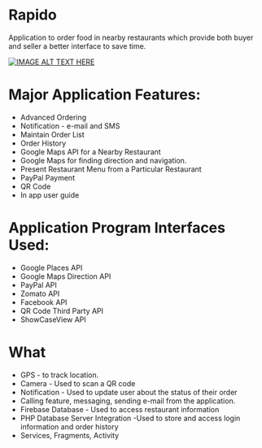 # Rapido
Application to order food in nearby restaurants which provide both buyer and seller a better interface to save time.

[![IMAGE ALT TEXT HERE](https://img.youtube.com/vi/3D-Bl3ZjHTg/0.jpg)](https://www.youtube.com/watch?v=3D-Bl3ZjHTg&feature=youtu.be)

# Major Application Features:
* Advanced Ordering
* Notification - e-mail and SMS
* Maintain Order List
* Order History
* Google Maps API for a Nearby Restaurant
* Google Maps for finding direction and navigation.
* Present Restaurant Menu from a Particular Restaurant
* PayPal Payment
* QR Code
* In app user guide

# Application Program Interfaces Used:
* Google Places API
* Google Maps Direction API
* PayPal API
* Zomato API
* Facebook API
* QR Code Third Party API
* ShowCaseView API


# What
* GPS - to track location.
* Camera - Used to scan a QR code
* Notification - Used to update user about the status of their order
* Calling feature, messaging, sending e-mail from the application.
* Firebase Database - Used to access restaurant information
* PHP Database Server Integration -Used to store and access login information and order history
* Services, Fragments, Activity
